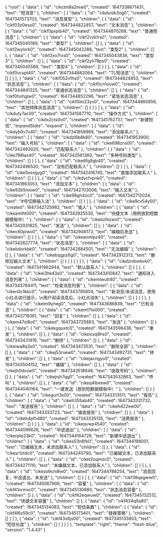{
    "root": {
        "data": {
            "id": "cikctm8a2mw0",
            "created": 1647338671431,
            "text": "短消息"
        },
        "children": [
            {
                "data": {
                    "id": "cikdunik3og0",
                    "created": 1647341573703,
                    "text": "消息类型"
                },
                "children": [
                    {
                        "data": {
                            "id": "cikf03z0eso0",
                            "created": 1647344822457,
                            "text": "文本消息"
                        },
                        "children": [
                            {
                                "data": {
                                    "id": "cikf0pxpib40",
                                    "created": 1647344870268,
                                    "text": "普通短消息"
                                },
                                "children": [
                                    {
                                        "data": {
                                            "id": "cikf2vzkfrs0",
                                            "created": 1647345040169,
                                            "text": "类型1"
                                        },
                                        "children": []
                                    },
                                    {
                                        "data": {
                                            "id": "cikf2wylsrk0",
                                            "created": 1647345042288,
                                            "text": "类型2"
                                        },
                                        "children": []
                                    },
                                    {
                                        "data": {
                                            "id": "cikf2xo7rxs0",
                                            "created": 1647345043836,
                                            "text": "类型3"
                                        },
                                        "children": []
                                    },
                                    {
                                        "data": {
                                            "id": "cikf2yh78ps0",
                                            "created": 1647345045589,
                                            "text": "类型4"
                                        },
                                        "children": []
                                    }
                                ]
                            },
                            {
                                "data": {
                                    "id": "cikf0vcspt40",
                                    "created": 1647344882064,
                                    "text": "TL短消息"
                                },
                                "children": []
                            }
                        ]
                    },
                    {
                        "data": {
                            "id": "cikf052n1hs0",
                            "created": 1647344824853,
                            "text": "状态消息"
                        },
                        "children": [
                            {
                                "data": {
                                    "id": "cikf0cn1ouw0",
                                    "created": 1647344841325,
                                    "text": "普通状态消息"
                                },
                                "children": []
                            },
                            {
                                "data": {
                                    "id": "cikf0hohgiw0",
                                    "created": 1647344852296,
                                    "text": "紧急状态消息"
                                },
                                "children": []
                            },
                            {
                                "data": {
                                    "id": "cikf0lm23yo0",
                                    "created": 1647344860856,
                                    "text": "其他特殊状态消息"
                                },
                                "children": []
                            }
                        ]
                    }
                ]
            },
            {
                "data": {
                    "id": "cikduty7ac00",
                    "created": 1647341587710,
                    "text": "操作方式"
                },
                "children": [
                    {
                        "data": {
                            "id": "cikdx2cts0o0",
                            "created": 1647341762737,
                            "text": "新建短信",
                            "expandState": "expand"
                        },
                        "children": [
                            {
                                "data": {
                                    "id": "cikdyb0v7x40",
                                    "created": 1647341859969,
                                    "text": "添加联系人"
                                },
                                "children": [
                                    {
                                        "data": {
                                            "id": "cikdzi6b8k80",
                                            "created": 1647341953900,
                                            "text": "输入号码"
                                        },
                                        "children": [
                                            {
                                                "data": {
                                                    "id": "cike698zns00",
                                                    "created": 1647342483020,
                                                    "text": "匹配联系人"
                                                },
                                                "children": [
                                                    {
                                                        "data": {
                                                            "id": "cike798lax40",
                                                            "created": 1647342561360,
                                                            "text": "多种号码类型"
                                                        },
                                                        "children": []
                                                    }
                                                ]
                                            },
                                            {
                                                "data": {
                                                    "id": "cike6fg9gb40",
                                                    "created": 1647342496520,
                                                    "text": "没有匹配联系人"
                                                },
                                                "children": []
                                            }
                                        ]
                                    },
                                    {
                                        "data": {
                                            "id": "cike5esxgyg0",
                                            "created": 1647342416745,
                                            "text": "直接添加联系人"
                                        },
                                        "children": []
                                    }
                                ]
                            },
                            {
                                "data": {
                                    "id": "cikdycfvpnk0",
                                    "created": 1647341863053,
                                    "text": "添加文本"
                                },
                                "children": [
                                    {
                                        "data": {
                                            "id": "cike92b5mow0",
                                            "created": 1647342703006,
                                            "text": "输入文本"
                                        },
                                        "children": [
                                            {
                                                "data": {
                                                    "id": "cike96gh4zc0",
                                                    "created": 1647342712034,
                                                    "text": "#号切换输入法"
                                                },
                                                "children": []
                                            }
                                        ]
                                    },
                                    {
                                        "data": {
                                            "id": "cike9cv54y00",
                                            "created": 1647342725982,
                                            "text": "插入"
                                        },
                                        "children": [
                                            {
                                                "data": {
                                                    "id": "cikeamlht000",
                                                    "created": 1647342825530,
                                                    "text": "快捷文本（用例放到短数据模板中）"
                                                },
                                                "children": [
                                                    {
                                                        "data": {
                                                            "id": "cikebzfezao0",
                                                            "created": 1647342931825,
                                                            "text": "发送"
                                                        },
                                                        "children": []
                                                    },
                                                    {
                                                        "data": {
                                                            "id": "cikec60piwo0",
                                                            "created": 1647342946173,
                                                            "text": "编辑后发送"
                                                        },
                                                        "children": []
                                                    }
                                                ]
                                            },
                                            {
                                                "data": {
                                                    "id": "cikeanmlpz40",
                                                    "created": 1647342827774,
                                                    "text": "状态消息"
                                                },
                                                "children": [
                                                    {
                                                        "data": {
                                                            "id": "cikebdorkbk0",
                                                            "created": 1647342884501,
                                                            "text": "无法编辑"
                                                        },
                                                        "children": []
                                                    },
                                                    {
                                                        "data": {
                                                            "id": "cikebqgpz6g0",
                                                            "created": 1647342912313,
                                                            "text": "删除后输入文本"
                                                        },
                                                        "children": []
                                                    }
                                                ]
                                            }
                                        ]
                                    }
                                ]
                            },
                            {
                                "data": {
                                    "id": "cikdzmbwbvk0",
                                    "created": 1647341962944,
                                    "text": "默认联系人"
                                },
                                "children": []
                            }
                        ]
                    },
                    {
                        "data": {
                            "id": "cikei3hk43s0",
                            "created": 1647343410847,
                            "text": "通知进入消息列表"
                        },
                        "children": [
                            {
                                "data": {
                                    "id": "cikemlwutt40",
                                    "created": 1647343764411,
                                    "text": "检查消息列表"
                                },
                                "children": [
                                    {
                                        "data": {
                                            "id": "ciken0c1kbc0",
                                            "created": 1647343795804,
                                            "text": "新消息/未读消息，使用小红点进行提示，\n用户阅读消息后，小红点消失"
                                        },
                                        "children": []
                                    }
                                ]
                            }
                        ]
                    },
                    {
                        "data": {
                            "id": "cikelm9yheg0",
                            "created": 1647343686839,
                            "text": "已有消息"
                        },
                        "children": [
                            {
                                "data": {
                                    "id": "cikem17to000",
                                    "created": 1647343719361,
                                    "text": "回复"
                                },
                                "children": []
                            },
                            {
                                "data": {
                                    "id": "cikem47ol8o0",
                                    "created": 1647343725883,
                                    "text": "发送"
                                },
                                "children": []
                            }
                        ]
                    },
                    {
                        "data": {
                            "id": "cikekgquxtc0",
                            "created": 1647343596436,
                            "text": "重发"
                        },
                        "children": []
                    },
                    {
                        "data": {
                            "id": "cikeicxq9hs0",
                            "created": 1647343431416,
                            "text": "删除"
                        },
                        "children": []
                    },
                    {
                        "data": {
                            "id": "cikeiwa8q3s0",
                            "created": 1647343473531,
                            "text": "删除全部"
                        },
                        "children": []
                    },
                    {
                        "data": {
                            "id": "cikej53rxew0",
                            "created": 1647343492731,
                            "text": "转发"
                        },
                        "children": []
                    },
                    {
                        "data": {
                            "id": "cikejacngyo0",
                            "created": 1647343504152,
                            "text": "编辑"
                        },
                        "children": []
                    },
                    {
                        "data": {
                            "id": "cikejh0dxsw0",
                            "created": 1647343518648,
                            "text": "提取号码"
                        },
                        "children": []
                    },
                    {
                        "data": {
                            "id": "cikejnjh7qg0",
                            "created": 1647343532863,
                            "text": "呼叫"
                        },
                        "children": []
                    },
                    {
                        "data": {
                            "id": "cikeq4lbeew0",
                            "created": 1647344040164,
                            "text": "一键发送（放到短数据模板中）"
                        },
                        "children": []
                    }
                ]
            },
            {
                "data": {
                    "id": "cikegurt3s00",
                    "created": 1647343313511,
                    "text": "报告"
                },
                "children": [
                    {
                        "data": {
                            "id": "cikeh355ab40",
                            "created": 1647343331732,
                            "text": "发送报告"
                        },
                        "children": []
                    },
                    {
                        "data": {
                            "id": "cikeh422ew00",
                            "created": 1647343333723,
                            "text": "接收报告"
                        },
                        "children": []
                    },
                    {
                        "data": {
                            "id": "cikeh4pfh480",
                            "created": 1647343335135,
                            "text": "消费报告"
                        },
                        "children": []
                    }
                ]
            },
            {
                "data": {
                    "id": "cikeqvwp4540",
                    "created": 1647344099626,
                    "text": "中途退出"
                },
                "children": [
                    {
                        "data": {
                            "id": "cikerpte23k0",
                            "created": 1647344164729,
                            "text": "新建中途退出"
                        },
                        "children": [
                            {
                                "data": {
                                    "id": "cikes53n6fk0",
                                    "created": 1647344198001,
                                    "text": "已编辑文本，未添加联系人"
                                },
                                "children": []
                            },
                            {
                                "data": {
                                    "id": "cikesr1ztdc0",
                                    "created": 1647344245790,
                                    "text": "已编辑文本，已添加联系人"
                                },
                                "children": []
                            },
                            {
                                "data": {
                                    "id": "ciket2oqmzc0",
                                    "created": 1647344271110,
                                    "text": "未编辑文本，已添加联系人"
                                },
                                "children": []
                            }
                        ]
                    },
                    {
                        "data": {
                            "id": "cikezo9cm8w0",
                            "created": 1647344788254,
                            "text": "消息回复，中途退出，未发送"
                        },
                        "children": []
                    }
                ]
            },
            {
                "data": {
                    "id": "cikf38qagww0",
                    "created": 1647345067906,
                    "text": "容量"
                },
                "children": [
                    {
                        "data": {
                            "id": "cikf41nrmxc0",
                            "created": 1647345130880,
                            "text": "状态消息容量"
                        },
                        "children": []
                    },
                    {
                        "data": {
                            "id": "cikf42eqwuw0",
                            "created": 1647345132512,
                            "text": "快捷文本容量"
                        },
                        "children": []
                    },
                    {
                        "data": {
                            "id": "cikf434q9a80",
                            "created": 1647345134083,
                            "text": "短信条数"
                        },
                        "children": [
                            {
                                "data": {
                                    "id": "cikf4l6z59c0",
                                    "created": 1647345173401,
                                    "text": "替换策略"
                                },
                                "children": []
                            }
                        ]
                    },
                    {
                        "data": {
                            "id": "cikf43x6js00",
                            "created": 1647345135803,
                            "text": "短信长度"
                        },
                        "children": []
                    }
                ]
            }
        ]
    },
    "template": "right",
    "theme": "fresh-blue",
    "version": "1.4.43"
}